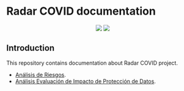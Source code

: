 # Radar COVID documentation

<p align="center">
    <a href="https://github.com/RadarCOVID/radar-covid-documentation/commits/" title="Last Commit"><img src="https://img.shields.io/github/last-commit/RadarCOVID/radar-covid-documentation?style=flat"></a>
    <a href="https://github.com/RadarCOVID/radar-covid-documentation/issues" title="Open Issues"><img src="https://img.shields.io/github/issues/RadarCOVID/radar-covid-documentation?style=flat"></a>
</p>

## Introduction

This repository contains documentation about Radar COVID project.

* [Análisis de Riesgos](./AARR.pdf).
* [Análisis Evaluación de Impacto de Protección de Datos](./EIPD.pdf).

